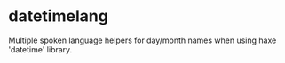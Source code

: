 # datetimelang
Multiple spoken language helpers for day/month names when using haxe 'datetime' library.
